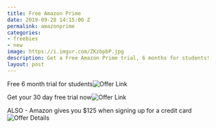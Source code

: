 ```yaml
---
title: Free Amazon Prime
date: 2019-09-28 14:15:00 Z
permalink: amazonprime
categories:
- freebies
- new
image: https://i.imgur.com/ZKzbpbP.jpg
description: Get a Free Amazon Prime trial, 6 months for students!
layout: post
---
```


Free 6 month trial for students![Offer Link](https://amzn.to/2mFLIKm)

Get your 30 day free trial now![Offer Link](https://amzn.to/2J6BeMy)


ALSO - Amazon gives you $125 when signing up for a credit card![Offer Details](https://atl.deals/amazon)